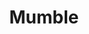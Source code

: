 ---
blog: https://www.mumble.info/blog/
git: https://github.com/mumble-voip
logohandle: mumbleinfo
sort: mumble
title: Mumble
website: https://www.mumble.info/
---
